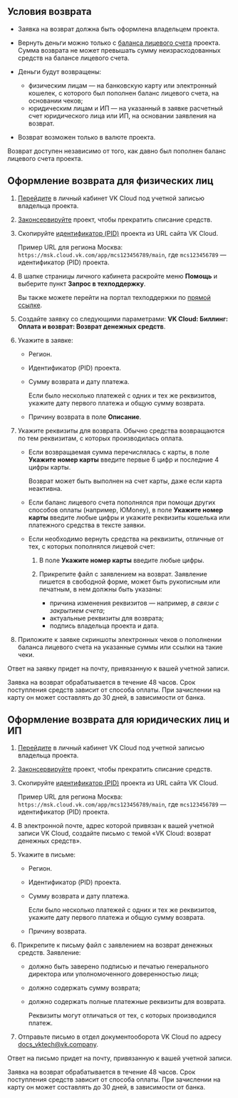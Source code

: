 ## Условия возврата

- Заявка на возврат должна быть оформлена владельцем проекта.
- Вернуть деньги можно только с [баланса лицевого счета](../../concepts/balance) проекта. Сумма возврата не может превышать сумму неизрасходованных средств на балансе лицевого счета.
- Деньги будут возвращены:

  - физическим лицам — на банковскую карту или электронный кошелек, с которого был пополнен баланс лицевого счета, на основании чеков;
  - юридическим лицам и ИП — на указанный в заявке расчетный счет юридического лица или ИП, на основании заявления на возврат.

- Возврат возможен только в валюте проекта.

<info>

Возврат доступен независимо от того, как давно был пополнен баланс лицевого счета проекта.

</info>

## Оформление возврата для физических лиц

1. [Перейдите](https://msk.cloud.vk.com/app/) в личный кабинет VK Cloud под учетной записью владельца проекта.
1. [Законсервируйте](/ru/tools-for-using-services/account/service-management/project-settings/manage#konservaciya_proekta) проект, чтобы прекратить списание средств.
1. Скопируйте [идентификатор (PID)](/ru/tools-for-using-services/account/service-management/project-settings/manage#poluchenie_identifikatora_proekta) проекта из URL сайта VK Cloud.

   Пример URL для региона Москва: `https://msk.cloud.vk.com/app/mcs123456789/main`, где `mcs123456789` — идентификатор (PID) проекта.

1. В шапке страницы личного кабинета раскройте меню **Помощь** и выберите пункт **Запрос в техподдержку**.

   Вы также можете перейти на портал техподдержки по [прямой ссылке](https://support.mcs.mail.ru).

1. Создайте заявку со следующими параметрами: **VK Cloud: Биллинг: Оплата и возврат: Возврат денежных средств**.
1. Укажите в заявке:

   - Регион.
   - Идентификатор (PID) проекта.
   - Сумму возврата и дату платежа.

     Если было несколько платежей с одних и тех же реквизитов, укажите дату первого платежа и общую сумму возврата.

   - Причину возврата в поле **Описание**.

1. Укажите реквизиты для возврата. Обычно средства возвращаются по тем реквизитам, с которых производилась оплата.

    - Если возвращаемая сумма перечислялась с карты, в поле **Укажите номер карты** введите первые 6 цифр и последние 4 цифры карты.

      <info>

      Возврат может быть выполнен на счет карты, даже если карта неактивна.

      </info>

    - Если баланс лицевого счета пополнялся при помощи других способов оплаты (например, ЮMoney), в поле **Укажите номер карты** введите любые цифры и укажите реквизиты кошелька или платежного средства в тексте заявки.

    - Если необходимо вернуть средства на реквизиты, отличные от тех, с которых пополнялся лицевой счет:

      1. В поле **Укажите номер карты** введите любые цифры.
      1. Прикрепите файл с заявлением на возврат. Заявление пишется в свободной форме, может быть рукописным или печатным, в нем должны быть указаны:

          - причина изменения реквизитов — например, *в связи с закрытием счета*;
          - актуальные реквизиты для возврата;
          - подпись владельца проекта и дата.

1. Приложите к заявке скриншоты электронных чеков о пополнении баланса лицевого счета на указанные суммы или ссылки на такие чеки.

Ответ на заявку придет на почту, привязанную к вашей учетной записи.

Заявка на возврат обрабатывается в течение 48 часов. Срок поступления средств зависит от способа оплаты. При зачислении на карту он может составлять до 30 дней, в зависимости от банка.

## Оформление возврата для юридических лиц и ИП

1. [Перейдите](https://msk.cloud.vk.com/app/) в личный кабинет VK Cloud под учетной записью владельца проекта.
1. [Законсервируйте](/ru/tools-for-using-services/account/service-management/project-settings/manage#konservaciya_proekta) проект, чтобы прекратить списание средств.
1. Скопируйте [идентификатор (PID)](/ru/tools-for-using-services/account/service-management/project-settings/manage#poluchenie_identifikatora_proekta) проекта из URL сайта VK Cloud.

   Пример URL для региона Москва: `https://msk.cloud.vk.com/app/mcs123456789/main`, где `mcs123456789` — идентификатор (PID) проекта.

1. В электронной почте, адрес которой привязан к вашей учетной записи VK Cloud, создайте письмо с темой «VK Cloud: возврат денежных средств».
1. Укажите в письме:

   - Регион.
   - Идентификатор (PID) проекта.
   - Сумму возврата и дату платежа.

     Если было несколько платежей с одних и тех же реквизитов, укажите дату первого платежа и общую сумму возврата.

   - Причину возврата.

1. Прикрепите к письму файл с заявлением на возврат денежных средств. Заявление:

    - должно быть заверено подписью и печатью генерального директора или уполномоченного доверенностью лица;
    - должно содержать сумму возврата;
    - должно содержать полные платежные реквизиты для возврата.

       Реквизиты могут отличаться от тех, с которых производился платеж.

1. Отправьте письмо в отдел документооборота VK Cloud по адресу [docs_vktech@vk.company](mailto:docs_vktech@vk.company).

Ответ на письмо придет на почту, привязанную к вашей учетной записи.

Заявка на возврат обрабатывается в течение 48 часов. Срок поступления средств зависит от способа оплаты. При зачислении на карту он может составлять до 30 дней, в зависимости от банка.
